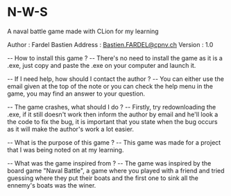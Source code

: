 # N-W-S
A naval battle game made with CLion for my learning

Author  : Fardel Bastien
Address : Bastien.FARDEL@cpnv.ch
Version : 1.0

-- How to install this game ? -- 
There's no need to install the game as it
is a .exe, just copy and paste the .exe 
on your computer and launch it.

-- If I need help, how should I contact the author ? --
You can either use the email given at the top of the note
or you can check the help menu in the game, you may find an
answer to your question.

-- The game crashes, what should I do ? --
Firstly, try redownloading the .exe, if it
still doesn't work then inform the author
by email and he'll look a the code to fix
the bug, it is important that you state
when the bug occurs as it will make the
author's work a lot easier.

-- What is the purpose of this game ? --
This game was made for a project that I
was being noted on at my learning.

-- What was the game inspired from ? --
The game was inspired by the board game
"Naval Battle", a game where you played
with a friend and tried guessing where
they put their boats and the first one
to sink all the ennemy's boats was the
winer.
